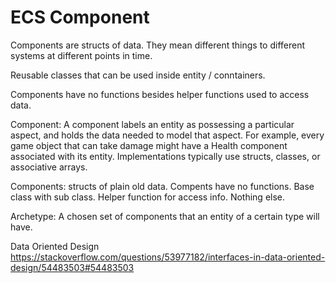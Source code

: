 # ECS Component

Components are structs of data. They mean different things to different systems at different points in time.

Reusable classes that can be used inside entity / conntainers.


Components have no functions besides helper functions used to access data.

Component: A component labels an entity as possessing a particular aspect, and holds the data needed to model that aspect. For example, every game object that can take damage might have a Health component associated with its entity. Implementations typically use structs, classes, or associative arrays.

Components: structs of plain old data. Compents have no functions. Base class with sub class. Helper function for access info. Nothing else.


Archetype: A chosen set of components that an entity of a certain type will have.

Data Oriented Design 
https://stackoverflow.com/questions/53977182/interfaces-in-data-oriented-design/54483503#54483503